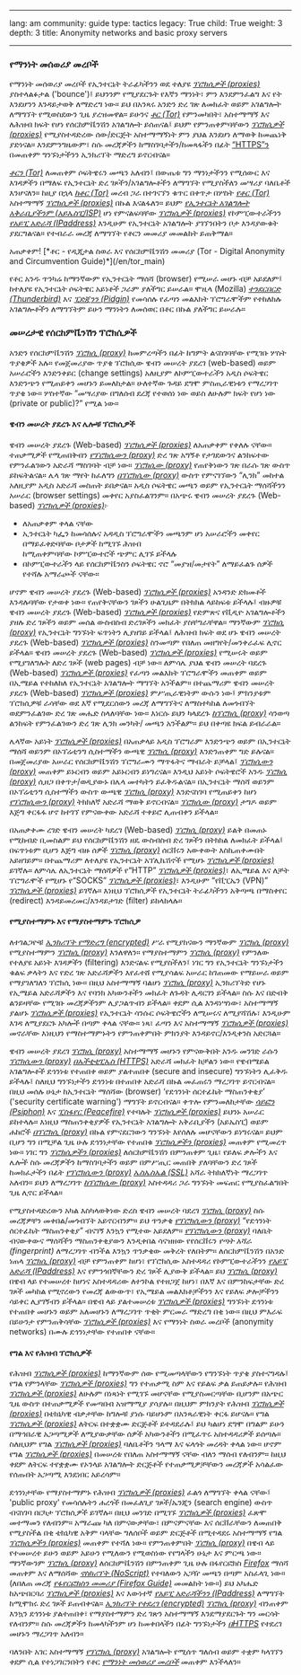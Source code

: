 

---

lang: am
community: guide
type: tactics
legacy: True
child: True
weight: 3
depth: 3
title: Anonymity networks and basic proxy servers

---

### የማንነት መሰወሪያ መረቦች ###

የማንነት መሰወሪያ መረቦች የኢንተርኔት ትራፊካችንን ወደ ተለያዩ  [*ፕሮክሲዎች (proxies)*](/am/glossary#Proxy) ያስተላልፉታል ('bounce')፤ ይህንንም የሚያደርጉት የእኛን ማንነት፣ ምን እንደምንፈልግ እና የት እንደሆንን እንዳይታወቅ ለማድረግ ነው። ይህ በአንጻሩ አንድን ድረ ገጽ ለመክፈት ወይም አገልግሎት ለማግኘት የሚወስደውን ጊዜ ያረዝመዋል። ይሁንና [*ቶር (Tor)*](/am/glossary#Tor) የምንመካበት፣ አስተማማኝ እና ለሕዝብ ክፍት የሆነ የሰርከምቬንሽን አገልግሎት ይሰጠናል፤ ይህም የምንጠቀምባቸውን  [*ፕሮክሲዎች (proxies)*](/am/glossary#Proxy) የሚያስተዳድረው ሰው/ድርጅት አስተማማኝነት ምን ያህል እንደሆነ ለማወቅ ከመጨነቅ ያድነናል። እንደምንግዜውም፣ ስሱ መረጃዎችን ከማስገባታችን/ከመጻፋችን በፊት [“HTTPS”ን](/am/glossary#SSL) በመጠቀም  ግንኙነታችንን ኢንክሪፕት ማድረግ ይኖርብናል። 

[*ቶርን (Tor)*](/am/glossary#Tor) ለመጠቀም  ሶፍትዌሩን መጫን አለብን፤ በውጤቱ ግን ማንነታችንን የሚሰውር እና እገዳዎችን በማለፍ የኢንተርኔት ድረ ገጾችን/አገልግሎቶችን ለማግኘት የሚያስችለን መሣሪያ ባለቤቶች እንሆናለን። ከዚያ በኋላ [*ከቶር (Tor)*](/am/glossary#Tor) መረብ ጋራ በተገናኘን ቁጥር በቀጥታ በሦስት [*የቶር (Tor)*](/am/glossary#Tor) አስተማማኝ [*ፕሮክሲዎች (proxies)*](/am/glossary#Proxy) በኩል እናልፋለን። ይህም [*የኢንተርኔት አገልግሎት አቅራቢያችንም (አይኤስፒ/ISP)*](/am/glossary#ISP) ሆነ የምናልፍባቸው [*ፕሮክሲዎች (proxies)*](/am/glossary#Proxy)  የኮምፒውተራችንን [*የአይፒ አድራሻ (IPaddress)*](/am/glossary#IP_address)  እንዲሁም የኢንተርኔት አገልግሎት ያገኘንበትን ቦታ እንዳያውቁት ያደርግልናል። የተብራራ መረጃ ለማግኘት የቶርን መመሪያ መመልከት ይጠቅማል። 


<div class="getstarted" markdown="1">
አጠቃቀም! [*ቶር - የዲጂታል ስወራ እና የሰርከምቬንሽን መመሪያ  (Tor - Digital Anonymity and Circumvention Guide)*](/en/tor_main)
</div>

የቶር አንዱ ጥንካሬ ከማንኛውም የኢንተርኔት ማሰሻ (browser) የሚሠራ መሆኑ ብቻ አይደለም፤ ከተለያዩ የኢንተርኔት ሶፍትዌር አይነቶች ጋራም ያለችግር ይሠራል። ሞዚላ (Mozilla) [*ተንደርበርድ (Thunderbird)*](/am/glossary#Thunderbird) እና [*ፒድጂንን (Pidgin)*](/am/glossary#Pidgin) የመሳሰሉ የፈጣን መልእክት ፕሮግራሞችም የተከለከሉ አገልግሎቶችን ለማግኘትም ይሁን ማንነትን ለመሰወር በቶር በኩል ያለችግር ይሠራሉ።


### መሠረታዊ የሰርከምቬንሽን ፕሮክሲዎች ###

አንድን የሰርከምቬንሽን [*ፕሮክሲ (proxy)*](/am/glossary#Proxy) ከመምረጣችን በፊት ከግምት ልናስገባቸው የሚገቡ ሦስት ጥያቄዎች አሉ። የመጀመሪያው ጥያቄ ፕሮክሲው ዌብን መሠረት ያደረገ (web-based) ወይም አሠራሮችን እንድንቀይር (change settings) አለዚያም ለኮምፒውተራችን አዲስ ሶፍትዌር  እንድንጭን የሚጠይቀን መሆኑን ይመለከታል። ሁለተኛው ጉዳይ ደግሞ  ምስጢራዊነቱን የማረጋገጥ ጥያቄ ነው። ሦስተኛው “መሣሪያው በግለሰብ ደረጃ የተወሰነ ነው ወይስ ለሁሉም ክፍት የሆነ ነው (private or public)?” የሚል ነው።


#### ዌብን መሠረት ያደረጉ እና ሌሎቹ ፕሮክሲዎች ####

ዌብን መሠረት ያደረጉ (Web-based) [*ፕሮክሲዎች (proxies)*](/am/glossary#Proxy) ለአጠቃቀም የቀለሉ ናቸው። ተጠቃሚዎች የሚጠበቅብን [*የፕሮክሲውን (proxy)*](/am/glossary#Proxy) ድረ ገጽ አግኝቶ የታገደውንና ልንከፍተው የምንፈልገውን አድራሻ ማስገባት ብቻ ነው። [*ፕሮክሲው (proxy)*](/am/glossary#Proxy) የጠየቅነውን ገጽ በራሱ ገጽ ውስጥ ይከፍትልናል። ሌላ ገጽ ማየት ከፈለግን [*በፕሮክሲው (proxy)*](/am/glossary#Proxy) ውስጥ የምናገኘውን “ሊንክ” መከተል አለዚያም አዲስ አድራሻ መስጠት ይበቃናል። አዲስ ሶፍትዌር መጫን ወይም የኢንተርኔት ማሰሻችንን አሠራር (browser settings) መቀየር አያስፈልገንም። በአጭሩ ዌብን መሠረት ያደረጉ (Web-based) [*ፕሮክሲዎች (proxies)*](/am/glossary#Proxy)፦

- ለአጠቃቀም ቀላል ናቸው
- ኢንተርኔት ካፌን ከመሳሰሉና አዳዲስ ፕሮግራሞችን መጫንም ሆነ አሠራሮችን መቀየር በማይፈቀድባቸው ቦታዎች ከሚገኙ ሕዝብ  
  ከሚጠቀምባቸው ኮምፒውተሮች ጭምር ሊገኙ ይችላሉ
- በኮምፒውተራችን ላይ የሰርከምቬንስን ሶፍትዌር ኖሮ “መያዝ/መታየት” ለማይፈልጉ ሰዎች የተሻሉ አማራጮች ናቸው።



ሆኖም ዌብን መሠረት ያደረጉ (Web-based) [*ፕሮክሲዎች (proxies)*](/am/glossary#Proxy) አንዳንድ ድክመቶች እንዳሉባቸው የታወቀ ነው። የጠየቅናቸውን ገጾችን ሁልጊዜም በትክክል ላይከፍቱ ይችላሉ፤ ብዙዎቹ ዌብን መሠረት ያደረጉ (Web-based) [*ፕሮክሲዎች (proxies)*](/am/glossary#Proxy) የድምጽና የቪዲዮ አገልግሎቶችን ያዘሉ ድረ ገጾችን ወይም መሰል ውስብስብ ድረገጾችን መክፈት ያስቸግራቸዋል። ማንኛውም [*ፕሮክሲ (proxy)*](/am/glossary#Proxy) የኢንተርኔት ግንኙነት ፍጥነትን ሊያዘገይ ይችላል፤ ለሕዝብ ክፍት ወደ ሆኑ ዌብን መሠረት ያደረጉ (Web-based) [*ፕሮክሲዎች (proxies)*](/am/glossary#Proxy) ስንመጣም የበለጠ መዘግየት/መንቀራፈፍ ሊኖር ይችላል። ዌብን መሠረት ያደረጉ (Web-based) [*ፕሮክሲዎች (proxies)*](/am/glossary#Proxy) የሚሠሩት ወይም የሚያገለግሉት ለድረ ገጾች (web pages) ብቻ ነው። ለምሳሌ ያህል ዌብን መሠረት ባደረጉ (Web-based) [*ፕሮክሲዎች (proxies)*](/am/glossary#Proxy) የፈጣን መልእክት ፕሮግራሞችን መጠቀም ወይም በኢሜይል የተከለከለ የኢንተርኔት አገልግሎት ማግኘት አንችልም። በተጨማሪም ዌብን መሠረት ያደረጉ (Web-based) [*ፕሮክሲዎች (proxies)*](/am/glossary#Proxy) ምሥጢራዊነትም  ውሱን ነው፤ ምክንያቱም ፕሮክሲዎቹ ራሳቸው ወደ እኛ የሚደርሰውን መረጃ ለማግኘትና ለማስተካከል ለመጎብኘት ወደምንፈልገው ድረ ገጽ መሔድ ስላለባቸው ነው። እነርሱ ይህን ካላደረጉ [*ከፕሮክሲ (proxy)*](/am/glossary#Proxy) ሳንወጣ ልንከፍት የምንፈልገውን ድረ ገጽ ሊንክ መንካት/ መጫን አንችልም። ይህ በቀጣዩ ክፍል ይብራራል።


ሌላኛው አይነት [*ፕሮክሲዎች (proxies)*](/am/glossary#Proxy) በአጠቃላይ አዲስ ፕሮግራም እንድንጭን ወይም በኢንተርኔት ማሰሻ ወይንም በኦፕሬቲንግ ሲስተማችን ውጫዊ [*ፕሮክሲ (proxy)*](/am/glossary#Proxy) እንድንጠቀም ግድ ይሉናል። በመጀመሪያው አሠራር የሰርከምቬንሽን ፕሮግራሙን ማጥፋትና ማብራት ይቻላል፤ [*ፕሮክሲውን (proxy)*](/am/glossary#Proxy) መጠቀም ይኑርብን ወይም አይኑርብን ይነግረናል። እንዲህ አይነት ሶፍትዌሮች አንዱ [*ፕሮክሲ (proxy)*](/am/glossary#Proxy) ሲዘጋ በቀጥታ/ወዲያውኑ በሌላ መተካትን ይፈቅዱልናል። በኢንተርኔት ማሰሻ ወይንም በኦፕሬቲንግ ሲስተማችን ውስጥ ውጫዊ [*ፕሮክሲ (proxy)*](/am/glossary#Proxy) እንድናስገባ የሚጠይቀን ከሆነ [*የፕሮክሲውን (proxy)*](/am/glossary#Proxy) ትክክለኛ አድራሻ ማወቅ ይኖርብናል። [*ፕሮክሲው (proxy)*](/am/glossary#Proxy) ታግዶ ወይም እጅግ ቀርፋፋ ሆኖ ከተገኘ የምናውቀው አድራሻ ተቀይሮ ሊጠብቀን ይችላል።


በአጠቃቀሙ ረገድ ዌብን መሠረት ካደረገ (Web-based) [*ፕሮክሲ (proxy)*](/am/glossary#Proxy) ይልቅ በመጠኑ የሚከብድ ቢመስልም ይህ የሰርከምቬንሽን ዘዴ ውስብስብ ድረ ገጾችን በትክክል ለመክፈት ይችላል፤ በፍጥነቱም ቢሆን እጅግ ብዙ ሰዎች [*ፕሮክሲ (proxy)*](/am/glossary#Proxy) ሰርቨሩን አውቀውት እስኪጠቀሙበት አይዘገይም። በተጨማሪም ለተለያዩ የኢንተርኔት አፕሊኬሽኖች የሚሆኑ [*ፕሮክሲዎች (proxies)*](/am/glossary#Proxy) ይገኛሉ። ለምሳሌ ለኢንተርኔት ማሰሻዎች የ“HTTP” [*ፕሮክሲዎች (proxies)*](/am/glossary#Proxy)፣ ለኢሜይል እና ለቻት ፕሮግራሞች የሚሆኑ የ“SOCKS” [*ፕሮክሲዎች (proxies)*](/am/glossary#Proxy)፣ እንዲሁም “የቪፒኤን (VPN)” [*ፕሮክሲዎች (proxies)*](/am/glossary#Proxy) ይገኛሉ። እነዚህ ፕሮክሲዎች የኢንተርኔት ትራፊካችንን አቅጣጫ በማስቀየር (redirect) እንዳይመረመር/እንዳይታገድ (filter)  ይከላከላሉ።


#### የሚያስተማምኑ እና የማያስተማምኑ ፕሮክሲዎ ####

ለተገልጋዮቹ  [*ኢንክሪፕት የማድረግ (encrypted)*](/am/glossary#Encryption) ሥራ የሚያከናውን ማንኛውም [*ፕሮክሲ (proxy)*](/am/glossary#Proxy) የሚያስተማምን [*ፕሮክሲ (proxy)*](/am/glossary#Proxy) እንለዋለን። የማያስተማምን [*ፕሮክሲ (proxy)*](/am/glossary#Proxy) የምንለው የተለያዩ አይነት እገዳዎችን (filtering) እንድናልፍ የሚያስችለን፤ ነገር ግን የኢንተርኔት ግንኙነታችን ቁልፍ ቃላትን እና የድረ ገጽ አድራሻዎችን እየፈተሸ የሚያሳልፍ አሠራር ከገጠመው የማይሠራ ወይም የማያገለግለን ፕሮክሲ ነው። በዚህ አስተማማኝ ባልሆነ [*ፕሮክሲ (proxy)*](/am/glossary#Proxy) ኢንክሪፕትድ የሆኑ የኢሜይል አድራሻዎችን እና የባንክ አካውንቶችን  መክፈት ለጉዳት ሊዳርገን ይችላል። ስሱ እና በድብቅ ልንይዛቸው የሚገቡ መረጃዎችንም ሊያጋልጥብን ይችላል። ቀደም ሲል እንዳነሣነው፣ አስተማማኝ ያልሆኑ [*ፕሮክሲዎች (proxies)*](/am/glossary#Proxy) የኢንተርኔት ሳንሱር ሶፍትዌሮችን ለሚሠሩና ለሚያሻሽሉ፣ እንዲሁም እገዳ ለሚያደርጉ አካሎች በጣም ቀላል ናቸው። ነጻ፣ ፈጣን እና አስተማማኝ [*ፕሮክሲዎች (proxies)*](/am/glossary#Proxy) መኖራቸው እነዚህን የማስተማምኑትን የምንጠቀምበት ምክንያት እንዳይኖር/እንዲቀንስ አድርጓል።

ዌብን መሠረት ያደረገ [*ፕሮክሲ (proxy)*](/am/glossary#Proxy) አስተማማኝ መሆኑን የምናውቅበት አንዱ መንገድ ራሱን [*ፕሮክሲውን (proxy)*](/am/glossary#Proxy) [*በኤችቲቲፒኤስ (HTTPS)*](/am/glossary#HTTPS) አድራሻ መክፈት ከቻልን ነው። የዌብሜይል አገልግሎቶች ደኅንነቱ የተጠበቀ ወይም ያልተጠበቀ (secure and insecure) ግንኙነትን ሊፈቅዱ ይችላሉ፤ ስለዚህ ግንኙነታችን ደኅንነቱ በተጠበቀ አድራሻ በኩል መፈጠሩን ማረጋገጥ ይኖርብናል። በዚህ መሰሉ ሁኔታ ከኢንተርኔት ማሰሻው (browser) ‘የደኅንነት ሰርተፊኬት ማስጠንቀቂያ’ ('security certificate warning') ማግኘት ይኖርብናል። ቀጥሎ የምንመለከታቸው [*ሳይፎን (Psiphon)*](/am/glossary#Psiphon) እና [*ፒስፋየር (Peacefire)*](/am/glossary#Peacefire) የተባሉት [*ፕሮክሲዎች (proxies)*](/am/glossary#Proxy) ይህንኑ አሠራር ይከተላሉ። እነዚህ ማስጠንቀቂያዎች የኢንተርኔት አገልግሎት አቅራቢያችን (አይኤስፒ) ወይም ሐከሮች [*በፕሮክሲ (proxy)*](/am/glossary#Proxy) በኩል የምናደርገውን ግንኙነት እየሰለሉ መሆናቸውን ይነግሩናል። ይህም ቢሆን ግን በሚቻል ጊዜ ሁሉ ደኅንነታቸው የተጠበቁ [*ፕሮክሲዎችን (proxies)*](/am/glossary#Proxy) መጠቀም የሚመረጥ ነው። ነገር ግን [*ፕሮክሲዎችን (proxies)*](/am/glossary#Proxy) ለሰርከምቬንሽን በምንጠቀም ጊዜ፣ የይለፍ ቃሎችን እና ሌሎች ስሱ መረጃዎችን ከማስገባታችን ወይም በምሥጢር መጠበቅ ያለባቸውን ድረ ገጾች ከመክፈታችን በፊት [*የፕሮክሲውን (proxy)*](/am/glossary#Proxy) [*ኤስኤስኤል (SSL)*](/am/glossary#SSL) አሻራ ትክክለኛነት ማረጋገጥ አለብን። ይህን ለማረጋገጥ [*ከፕሮክሲው (proxy)*](/am/glossary#Proxy) አስተዳዳሪ ጋራ ግንኙነት መፍጠር የሚያስፈልግበት ጊዜ ሊኖር ይችላል። 

የሚያስተዳድረውን አካል እስካላወቅነው ድረስ ዌብን መሠረት ባደረገ [*ፕሮክሲ (proxy)*](/am/glossary#Proxy) ስሱ መረጃዎቸን መቀበል/መጎብኘት አይኖርብንም። ይህ ጥንቃቄ [*የፕሮክሲውን (proxy)*](/am/glossary#Proxy) “የደኅንነት ሰርተፊኬት ማስጠንቀቂያ” ብናገኝ እንኳን የሚተው አይደለም። [*የፕሮክሲውን (proxy)*](/am/glossary#Proxy) ባለቤት ብናውቀውና ማሰሻችን ማስጠንቀቂያውን እንዲቀበል ሳናዝዘው የየሰርቨሩን *የጣት አሻራ (fingerprint)* ለማረጋገጥ ብንችል እንኳን ጥንቃቄው መቅረት የለበትም። ለሰርከምቬንሽን በአንድ ነጠላ [*ፕሮክሲ (proxy)*](/am/glossary#Proxy) ብቻ የምንጠቀም ከሆነ፣ የፕሮክሲው አስተዳዳሪ የኮምፒውተራችንን [*የአይፒ አድራሻ (IPaddress)*](/am/glossary#IP_address) እና የምንጎበኛቸውን ድረ ገጾች ሊያውቅ ይችላል። ይህ [*ፕሮክሲ (proxy)*](/am/glossary#Proxy) በዌብ ላይ የተመሠረተ ከሆነና አስተዳዳሪው ለተንኮል የተዘጋጀ ከሆነ፣ በእኛ እና በምንከፍታቸው ድረ ገጾች መካከል የሚኖረውን የመረጃ ልውውጥ፣ የኢሜይል መልእክቶቻችንን እና የይለፍ ቃሎቻችንን ሳይቀር ሊያገኝብን ይችላል። 
በዌብ ላይ ያልተመሠረቱ [*ፕሮክሲዎች (proxies)*](/am/glossary#Proxy) ግንኙነት ደኅንነቱ የተጠበቀ መሆኑን ወይም አለመሆኑን ለማረጋገጥ ጥቂት ምርመራ ማድረግ በቂ ነው። በዚህ ምእራፍ በይሁንታ የምንጠቅሳቸው [*ፕሮክሲዎች (proxies)*](/am/glossary#Proxy) እና የማንነት ስወራ መረቦች (anonymity networks) በሙሉ ደኅንነታቸው የተጠበቀ ናቸው።

#### የግል እና የሕዝብ ፕሮክሲዎች ####

የሕዝብ [*ፕሮክሲዎች (proxies)*](/am/glossary#Proxy) ከማንኛውም ሰው የሚመጣላቸውን የግንኙነት ጥያቄ ያስተናግዳሉ፤ የግል የምንላቸው [*ፕሮክሲዎች (proxies)*](/am/glossary#Proxy) ግን የተጠቃሚ ስም እና የይልፍ ቃል ይጠይቃሉ። የሕዝብ [*ፕሮክሲዎች (proxies)*](/am/glossary#Proxy) ለሁሉም በነጻነት የሚገኙ መሆናቸው የሚያስመርጣቸው ቢሆንም በአጭር ጊዜ ውስጥ በተጠቃሚዎች የመጣበብ አዝማሚያ ያሳያሉ። በዚህም ምክንያት የሕዝብ [*ፕሮክሲዎች (proxies)*](/am/glossary#Proxy) በቴክኒካዊ ብቃታቸው ከግሎቹ ያነሱ ባይሆኑም በአንጻራዊነት ቀርፋ ይሆናሉ። የግል [*ፕሮክሲዎች (proxies)*](/am/glossary#Proxy) ለትርፍ በተቋቋሙ ድርጅቶች ይተዳደራሉ፤ ይህ ካልሆነ ደግሞ በግልም ይሁን በማኅበራዊ አጋጣሚዎች ለሚያውቃቸው ሰዎች አካውንቶችን በሚፈጥሩ አስተዳዳሪዎች ይሰጣሉ። ስለዚህም የግል [*ፕሮክሲዎች (proxies)*](/am/glossary#Proxy) ባለቤቶችን ዓላማ እና ፍላጎት መረዳት ቀላል ነው። ሆኖም የግል [*ፕሮክሲዎች (proxies)*](/am/glossary#Proxy) በመሠረቱ የበለጠ አስተማማኝ ናቸው ብለን ማሰብ የለብንም። ከዚህ ቀደም ለትርፍ ተየቋቋሙ የኦንላይ አገልግሎት ድርጅቶች የተጠቃሚዎቻቸውን መረጃዎች አሳልፈው የሰጡበት አጋጣሚ እንደነበር አይረሳም።

ደኅንነታቸው የማያስተማምኑ የሕዝብ [*ፕሮክሲዎች (proxies)*](/am/glossary#Proxy) ፈልጎ ለማግኘት ቀላል ናቸው፤ 'public proxy' የመሳሰሉትን ሐረጎች በመፈለጊያ  ገጾች/ኤንጂን (search engine) ውስጥ ብናስገባ በርካታ ፕሮክሲዎች ይገኛሉ። በዚህ መንገድ በሚገኙ [*ፕሮክሲዎች (proxies)*](/am/glossary#Proxy) ፈጽሞ መተማመን የለብንም። አማራጩ ካለ በምናውቃቸው፣ በምናምናቸው እና ሰርቨራቸውን ለመጠበቅ የሚያስችል በቂ ቴክኒካዊ አቅም ባላቸው ግለሰቦች ወይም ድርጅቶች በሚተዳደሩ አስተማማኝ የግል [*ፕሮክሲዎችን (proxies)*](/am/glossary#Proxy) መጠቀም የተሻለ ነው። የምንጠቀምበት [*ፕሮክሲ (proxy)*](/am/glossary#Proxy) በዌብ ላይ የተመሠረተ ይሁን ወይም አይሁን የሚለውን የሚወስነው የየግላችን ሁኔታ እና ምርጫ ነው። ማንኛውንም [*ፕሮክሲ (proxy)*](/am/glossary#Proxy) ለሰርከምቬንሽን በምንጠቀም ጊዜ ሁሉ በፋየርፎክስ [*Firefox*](/am/glossary#Firefox) ማሰሻ መጠቀም እና ለማሰሻው  [*ኖስክሪፕት (NoScript)*](/am/glossary#NoScript) የተባለውን አጋዥ መጫን በጣም አስፈላጊ ነው። (ለበለጠ መረጃ  [*የፋየርፎክስን መመሪያ (Firefox Guide)*](/en/firefox_main) መመልከት ነው።) ይህ አካሔድ ከአጭበርባሪ  [*ፕሮክሲዎች (proxies)*](/am/glossary#Proxy) እና እውነተኛ [*የአይፒ አድራሻችንን (IPaddress)*](/am/glossary#IP_address) ለማግኘት ከሚሞክሩ ድረ ገጾች ይጠብቀናል። [*ኢንክሪፕት የተደረገ (encrypted)*](/am/glossary#Encrypted) [*ፕሮክሲ (proxy)*](/am/glossary#Proxy) ብንጠቀም እንኳን ደኅንነቱ ያልተጠበቀ፣ የማያስተማምን ድረ ገጽን አስተማማኝ እንደማያደርጉት ግን መርሳት የለብንም። ስሱ መረጃዎችን ከመላካችንም ሆነ ከመቀበላችን በፊት ግንኙነታችን [*በHTTPS*](/am/glossary#SSL) የተደረገ መሆኑን ማረጋገጥ አለብን። 

ባለንበት አገር አስተማማኝ   [*የፕሮክሲ (proxy)*](/am/glossary#Proxy) አገልግሎት የሚሰጥ ግለሰብ ወይም ተቋም ካላገኘን ቀደም ሲል የተነጋገርንበትን የቶር [*የማንነት መሰወሪያ መረቦች*](am/chapter-8-3#የማንነት_መሰወሪያ_መረቦች) መጠቀም እንችላለን።


